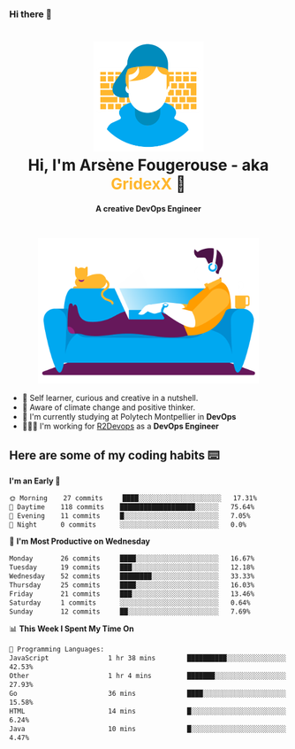 ### Hi there 👋

<!--
**GridexX/gridexx** is a ✨ _special_ ✨ repository because its `README.md` (this file) appears on your GitHub profile.

Here are some ideas to get you started:

- 🔭 I’m currently working on ...
- 🌱 I’m currently learning ...
- 👯 I’m looking to collaborate on ...
- 🤔 I’m looking for help with ...
- 💬 Ask me about ...
- 📫 How to reach me: ...
- 😄 Pronouns: ...
- ⚡ Fun fact: ...
-->


<!-- Header -->
<h1 align="center">
  <img src="./images/user_profile.png" width="200">
  <br>
  Hi, I'm Arsène Fougerouse - aka <span style="color:#ffb72e">GridexX</span> 👋
</h1>


<p align="center">
  <b>A creative DevOps Engineer </b>
</p>
<br/>
<p align="center">
  <img src="./images/man_couch.png" width="400">
</p>

- 🎨 Self learner, curious and creative in a nutshell. 
- 🌱 Aware of climate change and positive thinker.
- 📕 I'm currently studying at Polytech Montpellier in **DevOps**
- 👨🏻‍💻 I'm working for [R2Devops](https://r2devops.io) as a **DevOps Engineer**


## Here are some of my coding habits ⌨️

<!-- Add a section about tech and Ops stack
  Like this one : https://github.com/Xanthus58#-tech-stack
-->
<!--START_SECTION:waka-->
**I'm an Early 🐤** 

```text
🌞 Morning    27 commits     ████░░░░░░░░░░░░░░░░░░░░░   17.31% 
🌆 Daytime    118 commits    ███████████████████░░░░░░   75.64% 
🌃 Evening    11 commits     █░░░░░░░░░░░░░░░░░░░░░░░░   7.05% 
🌙 Night      0 commits      ░░░░░░░░░░░░░░░░░░░░░░░░░   0.0%

```
📅 **I'm Most Productive on Wednesday** 

```text
Monday       26 commits     ████░░░░░░░░░░░░░░░░░░░░░   16.67% 
Tuesday      19 commits     ███░░░░░░░░░░░░░░░░░░░░░░   12.18% 
Wednesday    52 commits     ████████░░░░░░░░░░░░░░░░░   33.33% 
Thursday     25 commits     ████░░░░░░░░░░░░░░░░░░░░░   16.03% 
Friday       21 commits     ███░░░░░░░░░░░░░░░░░░░░░░   13.46% 
Saturday     1 commits      ░░░░░░░░░░░░░░░░░░░░░░░░░   0.64% 
Sunday       12 commits     ██░░░░░░░░░░░░░░░░░░░░░░░   7.69%

```


📊 **This Week I Spent My Time On** 

```text
💬 Programming Languages: 
JavaScript               1 hr 38 mins        ██████████░░░░░░░░░░░░░░░   42.53% 
Other                    1 hr 4 mins         ███████░░░░░░░░░░░░░░░░░░   27.93% 
Go                       36 mins             ████░░░░░░░░░░░░░░░░░░░░░   15.58% 
HTML                     14 mins             █░░░░░░░░░░░░░░░░░░░░░░░░   6.24% 
Java                     10 mins             █░░░░░░░░░░░░░░░░░░░░░░░░   4.47%

```


<!--END_SECTION:waka-->
